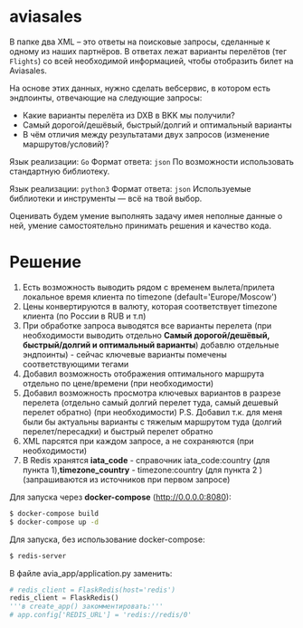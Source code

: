 # aviasales

В папке два XML – это ответы на поисковые запросы, сделанные к одному из наших партнёров.
В ответах лежат варианты перелётов (тег `Flights`) со всей необходимой информацией,
чтобы отобразить билет на Aviasales.

На основе этих данных, нужно сделать вебсервис,
в котором есть эндпоинты, отвечающие на следующие запросы:

* Какие варианты перелёта из DXB в BKK мы получили?
* Самый дорогой/дешёвый, быстрый/долгий и оптимальный варианты
* В чём отличия между результатами двух запросов (изменение маршрутов/условий)?

Язык реализации: `Go`
Формат ответа: `json`
По возможности использовать стандартную библиотеку.

Язык реализации: `python3`
Формат ответа: `json`
Используемые библиотеки и инструменты — всё на твой выбор.

Оценивать будем умение выполнять задачу имея неполные данные о ней,
умение самостоятельно принимать решения и качество кода.

# Решение
1. Есть возможность выводить рядом с временем вылета/прилета локальное время клиента по timezone (default='Europe/Moscow')
2. Цены конвертируются в валюту, которая соответствует timezone клиента (по России в RUB и т.п)
3. При обработке запроса выводятся все варианты перелета (при необходимости выводить отдельно __Самый дорогой/дешёвый, быстрый/долгий и оптимальный варианты__) добавлю отдельные эндпоинты) - сейчас ключевые варианты помечены соответствующими тегами
4. Добавил возможность отображения оптимального маршрута отдельно по цене/времени (при необходимости)
5. Добавил возможность просмотра ключевых вариантов в разрезе перелета (отдельно самый долгий перелет туда, самый дешевый перелет обратно) (при необходимости) P.S. Добавил т.к. для меня были бы актуальны варианты с тяжелым маршрутом туда (долгий перелет/пересадки) и быстрый перелет обратно
6. XML парсятся при каждом запросе, а не сохраняются (при необходимости)
7. В Redis хранятся __iata_code__ - справочник iata_code:country (для пункта 1),__timezone_country__  - timezone:country (для пункта 2 ) (запрашиваются из источников при первом запросе)

Для запуска через __docker-compose__ (http://0.0.0.0:8080):
```bash
$ docker-compose build
$ docker-compose up -d
```
Для запуска, без использование docker-compose:
```bash
$ redis-server
```
В файле avia_app/application.py заменить:
```python
# redis_client = FlaskRedis(host='redis')
redis_client = FlaskRedis()
'''в create_app() закомментировать:'''
# app.config['REDIS_URL'] = 'redis://redis/0'
```
